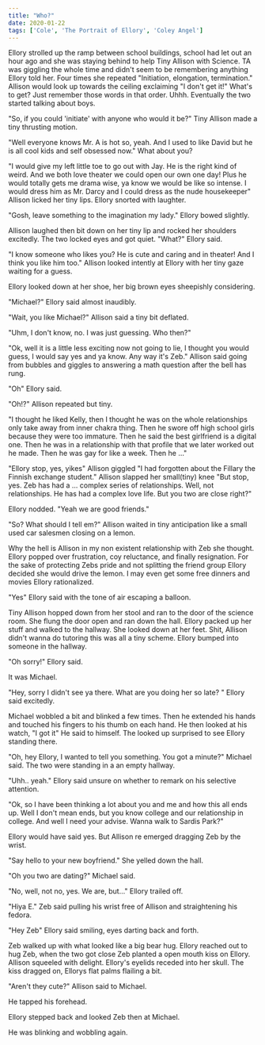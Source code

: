 ```yaml
---
title: "Who?"
date: 2020-01-22
tags: ['Cole', 'The Portrait of Ellory', 'Coley Angel']
---
```


Ellory strolled up the ramp between school buildings, school had let out an hour ago and she was staying behind to help Tiny Allison with Science. TA was giggling the whole time and didn't seem to be remembering anything Ellory told her. Four times she repeated "Initiation, elongation, termination." Allison would look up towards the ceiling exclaiming "I don't get it!" What's to get? Just remember those words in that order. Uhhh. Eventually the two started talking about boys.

"So, if you could 'initiate' with anyone who would it be?" Tiny Allison made a tiny thrusting motion.

"Well everyone knows Mr. A is hot so, yeah. And I used to like David but he is all cool kids and self obsessed now." What about you?

"I would give my left little toe to go out with Jay. He is the right kind of weird. And we both love theater we could open our own one day! Plus he would totally gets me drama wise, ya know we would be like so intense. I would dress him as Mr. Darcy and I could dress as the nude housekeeper" Allison licked her tiny lips. Ellory snorted with laughter.

"Gosh, leave something to the imagination my lady." Ellory bowed slightly.

Allison laughed then bit down on her tiny lip and rocked her shoulders excitedly. The two locked eyes and got quiet. "What?" Ellory said.

"I know someone who likes you? He is cute and caring and in theater! And I think you like him too." Allison looked intently at Ellory with her tiny gaze waiting for a guess.

Ellory looked down at her shoe, her big brown eyes sheepishly considering.

"Michael?" Ellory said almost inaudibly.

"Wait, you like Michael?" Allison said a tiny bit deflated.

"Uhm, I don't know, no. I was just guessing. Who then?"

"Ok, well it is a little less exciting now not going to lie, I thought you would guess, I would say yes and ya know. Any way it's Zeb." Allison said going from bubbles and giggles to answering a math question after the bell has rung.

"Oh" Ellory said.

"Oh!?" Allison repeated but tiny.

"I thought he liked Kelly, then I thought he was on the whole relationships only take away from inner chakra thing. Then he swore off high school girls because they were too immature. Then he said the best girlfriend is a digital one. Then he was in a relationship with that profile that we later worked out he made. Then he was gay for like a week. Then he ..."

"Ellory stop, yes, yikes" Allison giggled "I had forgotten about the Fillary the Finnish exchange student." Allison slapped her small(tiny) knee "But stop, yes. Zeb has had a ... complex series of relationships. Well, not relationships. He has had a complex love life. But you two are close right?"

Ellory nodded. "Yeah we are good friends."

"So? What should I tell em?" Allison waited in tiny anticipation like a small used car salesmen closing on a lemon.

Why the hell is Allison in my non existent relationship with Zeb she thought. Ellory popped over frustration, coy reluctance, and finally resignation. For the sake of protecting Zebs pride and not splitting the friend group Ellory decided she would drive the lemon. I may even get some free dinners and movies Ellory rationalized.

"Yes" Ellory said with the tone of air escaping a balloon.

Tiny Allison hopped down from her stool and ran to the door of the science room. She flung the door open and ran down the hall. Ellory packed up her stuff and walked to the hallway. She looked down at her feet. Shit, Allison didn't wanna do tutoring this was all a tiny scheme. Ellory bumped into someone in the hallway.

"Oh sorry!" Ellory said.

It was Michael.

"Hey, sorry I didn't see ya there. What are you doing her so late? " Ellory said excitedly.

Michael wobbled a bit and blinked a few times. Then he extended his hands and touched his fingers to his thumb on each hand. He then looked at his watch, "I got it" He said to himself. The looked up surprised to see Ellory standing there.

"Oh, hey Ellory, I wanted to tell you something. You got a minute?" Michael said. The two were standing in a an empty hallway.

"Uhh.. yeah." Ellory said unsure on whether to remark on his selective attention.

"Ok, so I have been thinking a lot about you and me and how this all ends up. Well I don't mean ends, but you know college and our relationship in college. And well I need your advise. Wanna walk to Sardis Park?"

Ellory would have said yes. But Allison re emerged dragging Zeb by the wrist.

"Say hello to your new boyfriend." She yelled down the hall.

"Oh you two are dating?" Michael said.

"No, well, not no, yes. We are, but..." Ellory trailed off.

"Hiya E." Zeb said pulling his wrist free of Allison and straightening his fedora.

"Hey Zeb" Ellory said smiling, eyes darting back and forth.

Zeb walked up with what looked like a big bear hug. Ellory reached out to hug Zeb, when the two got close Zeb planted a open mouth kiss on Ellory. Allison squeeled with delight. Ellory's eyelids receded into her skull. The kiss dragged on, Ellorys flat palms flailing a bit.

"Aren't they cute?" Allison said to Michael.

He tapped his forehead.

Ellory stepped back and looked Zeb then at Michael.

He was blinking and wobbling again.
